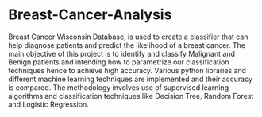 # Breast-Cancer-Analysis
Breast Cancer Wisconsin Database, is used to create a classifier that can help diagnose patients and predict the likelihood of a breast cancer. The main objective of this project is to identify and classify Malignant and Benign patients and intending how to parametrize our classification techniques hence to achieve high accuracy.  Various python libraries and different machine learning techniques are implemented and their accuracy is compared. The methodology involves use of supervised learning algorithms and classification techniques like Decision Tree, Random Forest and Logistic Regression.
